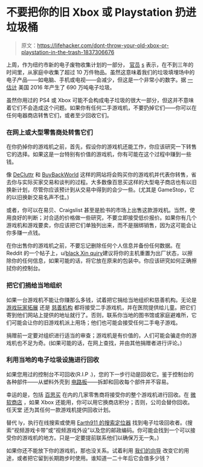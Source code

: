 # 不要把你的旧 Xbox 或 Playstation 扔进垃圾桶

> 原文：<https://lifehacker.com/dont-throw-your-old-xbox-or-playstation-in-the-trash-1837306676>

上周，作为纽约市新的电子废物收集计划的一部分， [官员](https://www.recyclingtoday.com/article/new-york-city-electronic-recycling-program-milestone/) [s](https://www.recyclingtoday.com/article/new-york-city-electronic-recycling-program-milestone/) 表示，在不到三年的时间里，从家庭中收集了超过 10 万件物品。虽然这意味着我们的垃圾填埋场中的电子产品——如电脑、手机或电视——会减少，但这是一个非常小的数字。据 [一估计](https://www.nytimes.com/2018/07/05/magazine/e-waste-offers-an-economic-opportunity-as-well-as-toxicity.html) 美国 2016 年产生了 690 万吨电子垃圾。



虽然你用过的 PS4 或 Xbox 可能不会构成电子垃圾的很大一部分，但这并不意味着它们不会造成这个问题。如果你有任何二手游戏机，不要扔掉它们——你可以在任何电器商店转售它们，或者至少回收它们。

### 在网上或大型零售商处转售它们

在你扔掉你的游戏机之前，首先，假设你的游戏机还能工作，你应该研究一下转售它的选择。如果这是一台特别有价值的游戏机，你有可能在这个过程中赚到一些钱。

像 [DeCluttr](https://www.decluttr.com/sell-tech/trade-in-consoles/) 和 [BuyBackWorld](https://www.buybackworld.com/sell/gaming-console) 这样的网站将会购买你的游戏机并代表你转售，省去你与实际买家交易和谈判的过程。大多数像百思买这样的大型电子商店也有以旧换新计划，尽管你应该预计到从交易中得到的会少一些。(尤其是 GameStop，它的以旧换新交易名声不佳。)

或者，你可以在易贝、Craigslist 甚至是脸书的市场上出售这款游戏机。当然，使用良好的判断；对合适的价格做一些研究，不要立即接受低价报价。如果你有几个游戏机和游戏要卖，你应该把它们单独列出来，而不是捆绑销售，因为这可能会让你多赚一点钱。

在你出售你的游戏机之前，不要忘记删除任何个人信息并备份任何数据。在 Reddit 的一个帖子上，u/[black Xin quiry](https://www.reddit.com/r/xboxone/comments/85fx1t/how_to_prepare_an_xbox_one_for_selling/)建议将你的主机重置为出厂状态，以擦除你的任何信息，如果可能的话，将它放在原来的包装中。你应该研究如何正确擦拭你的控制台。

### 把它们捐给当地组织

如果一台游戏机不能让你赚那么多钱，试着把它捐给当地组织和慈善机构。无论是 [游戏玩家拓展](https://gamersoutreach.org) 还是 [慈善机构](https://charitynerds.org/) 都将接受二手游戏机，并在医院提供给儿童。把它们寄到他们网站上提供的地址就行了。否则，联系你当地的图书馆或家庭避难所，它们可能会让你的旧游戏机派上用场；他们也可能会接受任何二手电子游戏。

捐赠前一定要对组织进行适当的审查；游戏机是有价值的，人们可能会骗走你的游戏机也不足为奇。(如果可能的话，在网上查找，并由其他捐赠者进行评论。)

### 利用当地的电子垃圾设施进行回收

如果您用过的控制台不可回收(R.I.P .)，您的下一步行动是回收它。鉴于控制台的各种部件——从塑料外壳到 [电路板](https://recyclenation.com/2013/09/recycle-video-game-consoles/)——拆卸和回收每个部件并不容易。

幸运的是，包括 [百思买](https://tradein.bestbuy.com/client/#/catalog/product-families/gaming-hardware) 在内的几家零售商将接受你的整个游戏机进行回收。在 [微软商店](https://www.microsoft.com/en-us/store/locations/recycle) ，如果 Xbox 还能用，你可以用它换商店积分；否则，公司会替你回收。任天堂 还为其任何一款游戏机提供回收计划。

替代 ly，执行在线搜索或使用 [Earth911 的搜索定位器](https://search.earth911.com/) 找到电子垃圾回收者。(搜索“视频游戏卡带”或“视频游戏外设”以及您的邮政编码。你可能会找到一个可以接受你的游戏机的地方。只是一定要提前联系他们以确保万无一失。)

如果你还不能放下你的游戏机，那也没关系。试着利用 [我们的向导](https://lifehacker.com/top-10-ways-to-breathe-new-life-into-an-old-gaming-cons-1760013721) 改变它的用途，或者把它留到长期跑步时使用。谁知道一二十年后它会值多少钱？